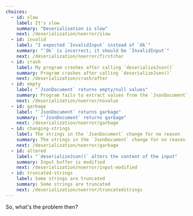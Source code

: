 ```yaml
---
choices:
  - id: slow
    label: It's slow
    summary: "Deserialisation is slow"
    next: /deserialization/noerror/slow
  - id: invalid
    label: "I expected `InvalidInput` instead of `Ok`"
    summary: "`Ok` is incorrect; it should be `InvalidInput`"
    next: /deserialization/noerror/firstchar
  - id: crash
    label: My program crashes after calling `deserializeJson()`
    summary: Program crashes after calling `deserializeJson()`
    next: /deserialization/crash/after
  - id: empty
    label: "`JsonDocument` returns empty/null values"
    summary: Program fails to extract values from the `JsonDocument`
    next: /deserialization/noerror/novalue
  - id: garbage
    label: "`JsonDocument` returns garbage"
    summary: "`JsonDocument` returns garbage"
    next: /deserialization/noerror/garbage
  - id: changing-strings
    label: The strings in the `JsonDocument` change for no reason
    summary: The strings in the `JsonDocument` change for no reason
    next: /deserialization/noerror/garbage
  - id: altered
    label: "`deserializeJson()` alters the content of the input"
    summary: Input buffer is modified
    next: /deserialization/noerror/input-modified
  - id: truncated-strings
    label: Some strings are truncated
    summary: Some strings are truncated
    next: /deserialization/noerror/truncatedstrings
---
```


So, what's the problem then?